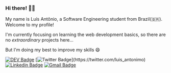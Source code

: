 ### Hi there! 👋🏻

My name is Luís Antônio, a Software Engineering student from Brazil(🇧🇷). Welcome to my profile!

I'm currently focusing on learning the web development basics, so there are no *extraordinary* projects here...

But I'm doing my best to improve my skills 😄

[![DEV Badge](https://img.shields.io/badge/-DEV.to-000?style=flat-square&logo=dev.to&logoColor=white&link=https://dev.to/luis_antonio)](https://dev.to/luis_antonio)
[![Twitter Badge](https://img.shields.io/badge/-Twitter-1ca0f1?style=flat-square&labelColor=1ca0f1&logo=twitter&logoColor=white&link=https://twitter.com/felipefialho_)](https://twitter.com/luis_antonimo)
[![Linkedin Badge](https://img.shields.io/badge/-LinkedIn-blue?style=flat-square&logo=Linkedin&logoColor=white&link=https://www.linkedin.com/in/luis-antonio-souza)](https://www.linkedin.com/in/luis-antonio-souza/)
[![Gmail Badge](https://img.shields.io/badge/-Gmail-c14438?style=flat-square&logo=Gmail&logoColor=white&link=mailto:contato.luisantoniossouza@gmail.com)](mailto:contato.luisantoniossouza@gmail.com)
